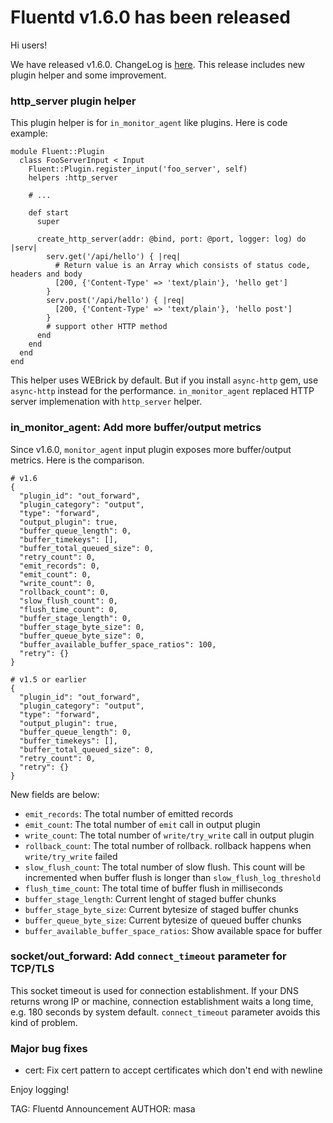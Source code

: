# Fluentd v1.6.0 has been released

Hi users!

We have released v1.6.0. ChangeLog is [here](https://github.com/fluent/fluentd/blob/master/CHANGELOG.md).
This release includes new plugin helper and some improvement.

### http\_server plugin helper

This plugin helper is for `in_monitor_agent` like plugins.
Here is code example:

```
module Fluent::Plugin
  class FooServerInput < Input
    Fluent::Plugin.register_input('foo_server', self)
    helpers :http_server

    # ...

    def start
      super

      create_http_server(addr: @bind, port: @port, logger: log) do |serv|
        serv.get('/api/hello') { |req|
          # Return value is an Array which consists of status code, headers and body
          [200, {'Content-Type' => 'text/plain'}, 'hello get']
        }
        serv.post('/api/hello') { |req|
          [200, {'Content-Type' => 'text/plain'}, 'hello post']
        }
        # support other HTTP method
      end
    end
  end
end
```

This helper uses WEBrick by default. But if you install `async-http` gem, use `async-http` instead for the performance.
`in_monitor_agent` replaced HTTP server implemenation with `http_server` helper.

### in\_monitor\_agent: Add more buffer/output metrics

Since v1.6.0, `monitor_agent` input plugin exposes more buffer/output metrics. Here is the comparison.

```
# v1.6
{
  "plugin_id": "out_forward",
  "plugin_category": "output",
  "type": "forward",
  "output_plugin": true,
  "buffer_queue_length": 0,
  "buffer_timekeys": [],
  "buffer_total_queued_size": 0,
  "retry_count": 0,
  "emit_records": 0,
  "emit_count": 0,
  "write_count": 0,
  "rollback_count": 0,
  "slow_flush_count": 0,
  "flush_time_count": 0,
  "buffer_stage_length": 0,
  "buffer_stage_byte_size": 0,
  "buffer_queue_byte_size": 0,
  "buffer_available_buffer_space_ratios": 100,
  "retry": {}
}

# v1.5 or earlier
{
  "plugin_id": "out_forward",
  "plugin_category": "output",
  "type": "forward",
  "output_plugin": true,
  "buffer_queue_length": 0,
  "buffer_timekeys": [],
  "buffer_total_queued_size": 0,
  "retry_count": 0,
  "retry": {}
}
```

New fields are below:

- `emit_records`: The total number of emitted records
- `emit_count`: The total number of `emit` call in output plugin
- `write_count`: The total number of `write/try_write` call in output plugin
- `rollback_count`: The total number of rollback. rollback happens when `write/try_write` failed
- `slow_flush_count`: The total number of slow flush. This count will be incremented when buffer flush is longer than `slow_flush_log_threshold`
- `flush_time_count`: The total time of buffer flush in milliseconds
- `buffer_stage_length`: Current lenght of staged buffer chunks
- `buffer_stage_byte_size`: Current bytesize of staged buffer chunks
- `buffer_queue_byte_size`: Current bytesize of queued buffer chunks
- `buffer_available_buffer_space_ratios`: Show available space for buffer

### socket/out\_forward: Add `connect_timeout` parameter for TCP/TLS

This socket timeout is used for connection establishment. If your DNS returns wrong IP or machine,
connection establishment waits a long time, e.g. 180 seconds by system default. `connect_timeout` parameter avoids this kind of problem.

### Major bug fixes

- cert: Fix cert pattern to accept certificates which don't end with newline


Enjoy logging!


TAG: Fluentd Announcement
AUTHOR: masa
